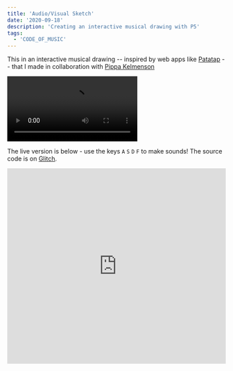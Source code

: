 ```yaml
---
title: 'Audio/Visual Sketch'
date: '2020-09-18'
description: 'Creating an interactive musical drawing with P5'
tags:
  - 'CODE_OF_MUSIC'
---
```


This in an interactive musical drawing -- inspired by web apps like [Patatap](https://patatap.com/) -- that I made in collaboration with [Pippa Kelmenson](https://www.pippakelmenson.com)

<p>
<video controls name="AV Insturment" src="av-instrument.webm"></video>
</p>

The live version is below - use the keys `A` `S` `D` `F` to make sounds! The source code is on [Glitch](https://glitch.com/edit/#!/pipedit).

<div class="glitch-embed-wrap" style="height: 450px; width: 100%;">
  <iframe
    src="https://glitch.com/embed/#!/embed/pipedit?path=index.html&previewSize=100"
    title="pipedit on Glitch"
    allow="geolocation; microphone; camera; midi; vr; encrypted-media"
    style="height: 100%; width: 100%; border: 0;">
  </iframe>
</div>
